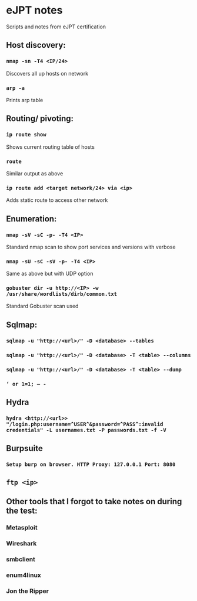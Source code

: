 # eJPT notes
Scripts and notes from eJPT certification 


## Host discovery:
### ```nmap -sn -T4 <IP/24>```     
Discovers all up hosts on network

### ```arp -a```                   
Prints arp table


## Routing/ pivoting:
### ```ip route show```            
Shows current routing table of hosts

### ```route```                   
Similar output as above

### ```ip route add <target network/24> via <ip>``` 
Adds static route to access other network


## Enumeration:
### ```nmap -sV -sC -p- -T4 <IP>``` 
Standard nmap scan to show port services and versions with verbose

### ```nmap -sU -sC -sV -p- -T4 <IP>```   
Same as above but with UDP option

### ```gobuster dir -u http://<IP> -w /usr/share/wordlists/dirb/common.txt```   
Standard Gobuster scan used


## Sqlmap:
### ```sqlmap -u "http://<url>/" -D <database> --tables```
### ```sqlmap -u "http://<url>/" -D <database> -T <table> --columns```
### ```sqlmap -u "http://<url>/" -D <database> -T <table> --dump```

### ```‘ or 1=1; – -```


## Hydra
### ```hydra <http://<url>> "/login.php:username=^USER^&password=^PASS^:invalid credentials" -L usernames.txt -P passwords.txt -f -V```


## Burpsuite
### ```Setup burp on browser. HTTP Proxy: 127.0.0.1	Port: 8080```


## ```ftp <ip>```


## Other tools that I forgot to take notes on during the test:
### Metasploit
### Wireshark
### smbclient
### enum4linux 
### Jon the Ripper

